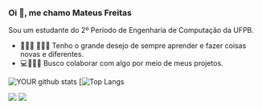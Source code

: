

### Oi 👋, me chamo Mateus Freitas
Sou um estudante do 2º Período de Engenharia de Computação da UFPB.
- 👨🏽‍🎓 👨🏽‍🏫 Tenho o grande desejo de sempre aprender e fazer coisas novas e diferentes. 
- 💻👨🏽‍🔬 Busco colaborar com algo por meio de meus projetos. 

![YOUR github stats](https://github-readme-stats.vercel.app/api?username=MateusFreitas-C)
[![Top Langs](https://github-readme-stats.vercel.app/api/top-langs/?username=MateusFreitas-C)

[<img src = "https://img.shields.io/badge/instagram-%23E4405F.svg?&style=for-the-badge&logo=instagram&logoColor=white">](https://www.instagram.com/Mateusf_c/) 
[<img src = "https://img.shields.io/badge/mateus__freitascorreia@hotmail.com-0078D4?style=for-the-badge&logo=microsoft-outlook&logoColor=white">](mailto:mateus_freitascorreia@hotmail.com)


